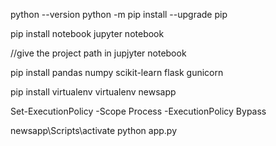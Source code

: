 python --version
python -m pip install --upgrade pip

pip install notebook
jupyter notebook

//give the project path in jupjyter notebook

pip install pandas numpy scikit-learn flask gunicorn

pip install virtualenv
virtualenv newsapp

Set-ExecutionPolicy -Scope Process -ExecutionPolicy Bypass

newsapp\Scripts\activate
python app.py
